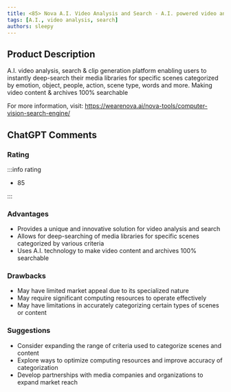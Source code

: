 ```yaml
---
title: <85> Nova A.I. Video Analysis and Search - A.I. powered video analysis, search and clip generation
tags: [A.I., video analysis, search]
authors: sleepy
---
```


## Product Description

A.I. video analysis, search &amp; clip generation platform enabling users to instantly deep-search their media libraries for specific scenes categorized by emotion, object, people, action, scene type, words and more. Making video content &amp; archives 100% searchable

For more information, visit: https://wearenova.ai/nova-tools/computer-vision-search-engine/

## ChatGPT Comments

### Rating

:::info rating

- 85

:::

### Advantages

- Provides a unique and innovative solution for video analysis and search
- Allows for deep-searching of media libraries for specific scenes categorized by various criteria
- Uses A.I. technology to make video content and archives 100% searchable


### Drawbacks

- May have limited market appeal due to its specialized nature
- May require significant computing resources to operate effectively
- May have limitations in accurately categorizing certain types of scenes or content

### Suggestions

- Consider expanding the range of criteria used to categorize scenes and content
- Explore ways to optimize computing resources and improve accuracy of categorization
- Develop partnerships with media companies and organizations to expand market reach
